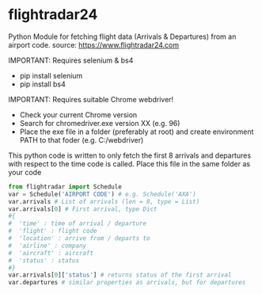 # flightradar24
Python Module for fetching flight data (Arrivals &amp; Departures) from an airport code. source: https://www.flightradar24.com

IMPORTANT: Requires selenium & bs4
- pip install selenium
- pip install bs4

IMPORTANT: Requires suitable Chrome webdriver!
- Check your current Chrome version
- Search for chromedriver.exe version XX (e.g. 96)
- Place the exe file in a folder (preferably at root) and create environment PATH to that foder (e.g. C:/webdriver)

This python code is written to only fetch the first 8 arrivals and departures with respect to the time code is called.
Place this file in the same folder as your code

```py
from flightradar import Schedule 
var = Schedule('AIRPORT CODE') # e.g. Schedule('AXA')
var.arrivals # List of arrivals (len = 8, type = List)
var.arrivals[0] # First arrival, type Dict
#{
#  'time' : time of arrival / departure
#  'flight' : flight code
#  'location' : arrive from / departs to
#  'airline' : company
#  'aircraft' : aircraft
#  'status' : status
#}
var.arrivals[0]['status'] # returns status of the first arrival
var.departures # similar properties as arrivals, but for departures
